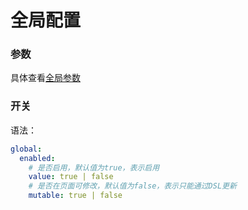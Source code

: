 # 全局配置

### 参数

具体查看[全局参数](vars#全局参数)

### 开关

语法：

```yaml
global:
  enabled:
    # 是否启用，默认值为true，表示启用
    value: true | false
    # 是否在页面可修改，默认值为false，表示只能通过DSL更新
    mutable: true | false
```